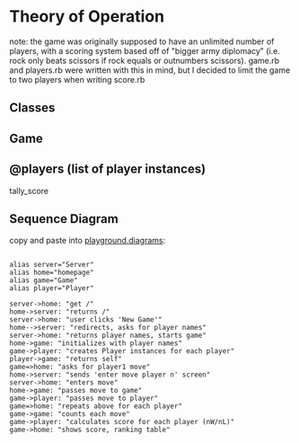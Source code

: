 
# Theory of Operation

note: the game was originally supposed to have an unlimited number of players, with a scoring system based off of "bigger army diplomacy" (i.e. rock only beats scissors if rock equals or outnumbers scissors). game.rb and players.rb were written with this in mind, but I decided to limit the game to two players when writing score.rb
## Classes

Game
--------------
@players (list of player instances)
--------------

tally_score

## Sequence Diagram

copy and paste into [playground.diagrams](https://playground.diagram.codes/d/sequence):

```

alias server="Server"
alias home="homepage"
alias game="Game"
alias player="Player"

server->home: "get /"
home->server: "returns /"
server->home: "user clicks 'New Game'"
home-->server: "redirects, asks for player names"
server->home: "returns player names, starts game"
home->game: "initializes with player names"
game->player: "creates Player instances for each player"
player->game: "returns self"
game=>home: "asks for player1 move"
home->server: "sends 'enter move player n' screen"
server->home: "enters move"
home->game: "passes move to game"
game->player: "passes move to player"
game=>home: "repeats above for each player"
game->game: "counts each move"
game->player: "calculates score for each player (nW/nL)"
game->home: "shows score, ranking table"



```